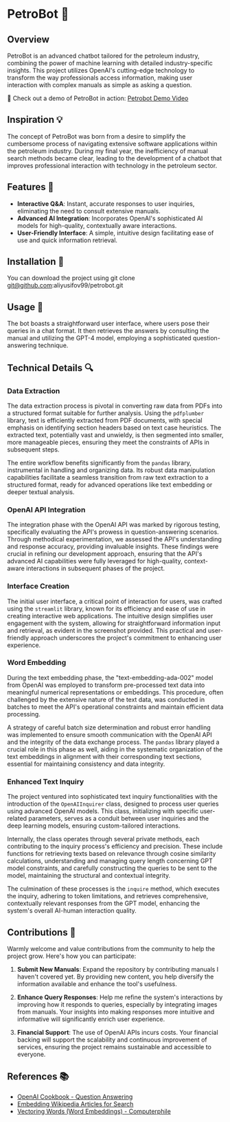 # PetroBot 🤖

## Overview

PetroBot is an advanced chatbot tailored for the petroleum industry, combining the power of machine learning with detailed industry-specific insights. This project utilizes OpenAI's cutting-edge technology to transform the way professionals access information, making user interaction with complex manuals as simple as asking a question.

🎥 Check out a demo of PetroBot in action: [Petrobot Demo Video](https://yourlink.com)

## Inspiration 💡

The concept of PetroBot was born from a desire to simplify the cumbersome process of navigating extensive software applications within the petroleum industry. During my final year, the inefficiency of manual search methods became clear, leading to the development of a chatbot that improves professional interaction with technology in the petroleum sector.

## Features 🌟

- **Interactive Q&A**: Instant, accurate responses to user inquiries, eliminating the need to consult extensive manuals.
- **Advanced AI Integration**: Incorporates OpenAI's sophisticated AI models for high-quality, contextually aware interactions.
- **User-Friendly Interface**: A simple, intuitive design facilitating ease of use and quick information retrieval.

## Installation 🔧

You can download the project using git clone git@github.com:aliyusifov99/petrobot.git

## Usage 🚀

The bot boasts a straightforward user interface, where users pose their queries in a chat format. It then retrieves the answers by consulting the manual and utilizing the GPT-4 model, employing a sophisticated question-answering technique.

## Technical Details 🔍

### Data Extraction

The data extraction process is pivotal in converting raw data from PDFs into a structured format suitable for further analysis. Using the `pdfplumber` library, text is efficiently extracted from PDF documents, with special emphasis on identifying section headers based on text case heuristics. The extracted text, potentially vast and unwieldy, is then segmented into smaller, more manageable pieces, ensuring they meet the constraints of APIs in subsequent steps.

The entire workflow benefits significantly from the `pandas` library, instrumental in handling and organizing data. Its robust data manipulation capabilities facilitate a seamless transition from raw text extraction to a structured format, ready for advanced operations like text embedding or deeper textual analysis.

### OpenAI API Integration

The integration phase with the OpenAI API was marked by rigorous testing, specifically evaluating the API's prowess in question-answering scenarios. Through methodical experimentation, we assessed the API's understanding and response accuracy, providing invaluable insights. These findings were crucial in refining our development approach, ensuring that the API's advanced AI capabilities were fully leveraged for high-quality, context-aware interactions in subsequent phases of the project.

### Interface Creation

The initial user interface, a critical point of interaction for users, was crafted using the `streamlit` library, known for its efficiency and ease of use in creating interactive web applications. The intuitive design simplifies user engagement with the system, allowing for straightforward information input and retrieval, as evident in the screenshot provided. This practical and user-friendly approach underscores the project's commitment to enhancing user experience.

### Word Embedding

During the text embedding phase, the "text-embedding-ada-002" model from OpenAI was employed to transform pre-processed text data into meaningful numerical representations or embeddings. This procedure, often challenged by the extensive nature of the text data, was conducted in batches to meet the API's operational constraints and maintain efficient data processing.

A strategy of careful batch size determination and robust error handling was implemented to ensure smooth communication with the OpenAI API and the integrity of the data exchange process. The `pandas` library played a crucial role in this phase as well, aiding in the systematic organization of the text embeddings in alignment with their corresponding text sections, essential for maintaining consistency and data integrity.

### Enhanced Text Inquiry

The project ventured into sophisticated text inquiry functionalities with the introduction of the `OpenAIInquirer` class, designed to process user queries using advanced OpenAI models. This class, initializing with specific user-related parameters, serves as a conduit between user inquiries and the deep learning models, ensuring custom-tailored interactions.

Internally, the class operates through several private methods, each contributing to the inquiry process's efficiency and precision. These include functions for retrieving texts based on relevance through cosine similarity calculations, understanding and managing query length concerning GPT model constraints, and carefully constructing the queries to be sent to the model, maintaining the structural and contextual integrity.

The culmination of these processes is the `inquire` method, which executes the inquiry, adhering to token limitations, and retrieves comprehensive, contextually relevant responses from the GPT model, enhancing the system's overall AI-human interaction quality.

## Contributions 👥

Warmly welcome and value contributions from the community to help the project grow. Here's how you can participate:

1. **Submit New Manuals**: Expand the repository by contributing manuals I haven't covered yet. By providing new content, you help diversify the information available and enhance the tool's usefulness.

2. **Enhance Query Responses**: Help me refine the system's interactions by improving how it responds to queries, especially by integrating images from manuals. Your insights into making responses more intuitive and informative will significantly enrich user experience.

3. **Financial Support**: The use of OpenAI APIs incurs costs. Your financial backing will support the scalability and continuous improvement of services, ensuring the project remains sustainable and accessible to everyone.


## References 📚

- [OpenAI Cookbook - Question Answering](https://github.com/openai/openai-cookbook/blob/main/examples/Question_answering_using_embeddings.ipynb)
- [Embedding Wikipedia Articles for Search](https://github.com/openai/openai-cookbook/blob/12f7c13b61cbe6703cbe7d5038eb9ed522f84141/examples/Embedding_Wikipedia_articles_for_search.ipynb)
- [Vectoring Words (Word Embeddings) - Computerphile](https://www.youtube.com/watch?v=gQddtTdmG_8)
